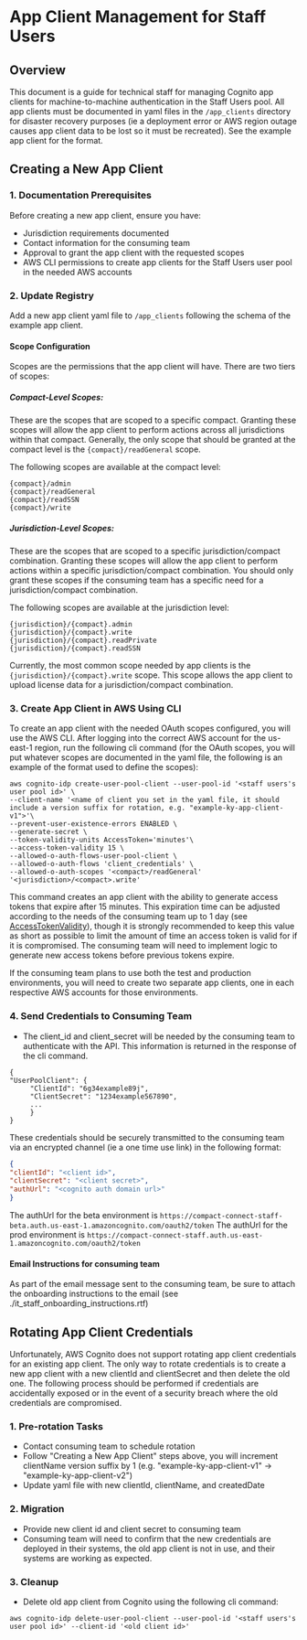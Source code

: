 # App Client Management for Staff Users

## Overview
This document is a guide for technical staff for managing Cognito app clients for machine-to-machine authentication in the Staff Users pool. All app clients must be documented in yaml files in the `/app_clients` directory for disaster recovery purposes (ie a deployment error or AWS region outage causes app client data to be lost so it must be recreated). See the example app client for the format.

## Creating a New App Client

### 1. Documentation Prerequisites
Before creating a new app client, ensure you have:
- Jurisdiction requirements documented
- Contact information for the consuming team
- Approval to grant the app client with the requested scopes
- AWS CLI permissions to create app clients for the Staff Users user pool in the needed AWS accounts

### 2. Update Registry
Add a new app client yaml file to `/app_clients` following the schema of the example app client.

#### **Scope Configuration**
   Scopes are the permissions that the app client will have. There are two tiers of scopes:

##### **Compact-Level Scopes:**
   These are the scopes that are scoped to a specific compact. Granting these scopes will allow the app client to perform actions across all jurisdictions within that compact.
   Generally, the only scope that should be granted at the compact level is the `{compact}/readGeneral` scope.

   The following scopes are available at the compact level:
   ```
   {compact}/admin
   {compact}/readGeneral
   {compact}/readSSN
   {compact}/write
   ```

##### **Jurisdiction-Level Scopes:**
   These are the scopes that are scoped to a specific jurisdiction/compact combination. Granting these scopes will allow the app client to perform actions within a specific jurisdiction/compact combination. You should only grant these scopes if the consuming team has a specific need for a jurisdiction/compact combination.

   The following scopes are available at the jurisdiction level:
   ```
   {jurisdiction}/{compact}.admin
   {jurisdiction}/{compact}.write
   {jurisdiction}/{compact}.readPrivate
   {jurisdiction}/{compact}.readSSN
   ```

   Currently, the most common scope needed by app clients is the `{jurisdiction}/{compact}.write` scope. This scope allows the app client to upload license data for a jurisdiction/compact combination.

### 3. Create App Client in AWS Using CLI
   To create an app client with the needed OAuth scopes configured, you will use the AWS CLI. After logging into the correct AWS account for the us-east-1 region, run the following cli command (for the OAuth scopes, you will put whatever scopes are documented in the yaml file, the following is an example of the format used to define the scopes):
   ```
   aws cognito-idp create-user-pool-client --user-pool-id '<staff users's user pool id>' \
   --client-name '<name of client you set in the yaml file, it should include a version suffix for rotation, e.g. "example-ky-app-client-v1">'\
   --prevent-user-existence-errors ENABLED \
   --generate-secret \
   --token-validity-units AccessToken='minutes'\
   --access-token-validity 15 \
   --allowed-o-auth-flows-user-pool-client \
   --allowed-o-auth-flows 'client_credentials' \
   --allowed-o-auth-scopes '<compact>/readGeneral' '<jurisdiction>/<compact>.write'
   ```

   This command creates an app client with the ability to generate access tokens that expire after 15 minutes. This expiration time can be adjusted according to the needs of the consuming team up to 1 day (see [AccessTokenValidity](https://docs.aws.amazon.com/cognito-user-identity-pools/latest/APIReference/API_CreateUserPoolClient.html#CognitoUserPools-CreateUserPoolClient-request-AccessTokenValidity)), though it is strongly recommended to keep this value as short as possible to limit the amount of time an access token is valid for if it is compromised. The consuming team will need to implement logic to generate new access tokens before previous tokens expire.

   If the consuming team plans to use both the test and production environments, you will need to create two separate app clients, one in each respective AWS accounts for those environments.


### 4. **Send Credentials to Consuming Team**
   - The client_id and client_secret will be needed by the consuming team to authenticate with the API. This information is returned in the response of the cli command.
   ```
   {
   "UserPoolClient": {
        "ClientId": "6g34example89j",
        "ClientSecret": "1234example567890",
        ...
        }
   }
   ```

   These credentials should be securely transmitted to the consuming team via an encrypted channel (ie a one time use link) in the following format:

   ```json
   {
   "clientId": "<client id>",
   "clientSecret": "<client secret>",
   "authUrl": "<cognito auth domain url>"
   }
   ```
   
   The authUrl for the beta environment is `https://compact-connect-staff-beta.auth.us-east-1.amazoncognito.com/oauth2/token` 
   The authUrl for the prod environment is `https://compact-connect-staff.auth.us-east-1.amazoncognito.com/oauth2/token`


   #### Email Instructions for consuming team
   As part of the email message sent to the consuming team, be sure to attach the onboarding instructions to the email (see ./it_staff_onboarding_instructions.rtf)

## Rotating App Client Credentials
Unfortunately, AWS Cognito does not support rotating app client credentials for an existing app client. The only way to rotate credentials is to create a new app client with a new clientId and clientSecret and then delete the old one. The following process should be performed if credentials are accidentally exposed or in the event of a security breach where the old credentials are compromised.

### 1. Pre-rotation Tasks
- Contact consuming team to schedule rotation
- Follow "Creating a New App Client" steps above, you will increment clientName version suffix by 1 (e.g. "example-ky-app-client-v1" -> "example-ky-app-client-v2")
- Update yaml file with new clientId, clientName, and createdDate

### 2. Migration
- Provide new client id and client secret to consuming team
- Consuming team will need to confirm that the new credentials are deployed in their systems, the old app client is not in use, and their systems are working as expected.

### 3. Cleanup
- Delete old app client from Cognito using the following cli command:
```
aws cognito-idp delete-user-pool-client --user-pool-id '<staff users's user pool id>' --client-id '<old client id>'
```

